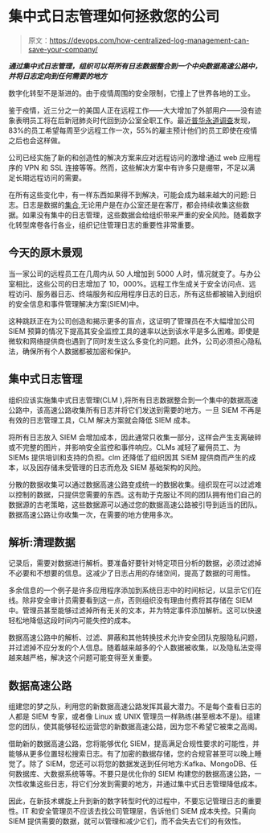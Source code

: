 # 集中式日志管理如何拯救您的公司

> 原文：<https://devops.com/how-centralized-log-management-can-save-your-company/>

***通过集中式日志管理，组织可以将所有日志数据整合到一个中央数据高速公路中，并将日志定向到任何需要的地方***

数字化转型不是渐进的。由于疫情周围的安全限制，它撞上了世界各地的工业。

鉴于疫情，近三分之一的美国人正在远程工作——大大增加了外部用户——没有迹象表明员工将在后新冠肺炎时代回到办公室全职工作。最近[普华永道调查](https://www.pwc.com/us/en/library/covid-19/us-remote-work-survey.html)发现，83%的员工希望每周至少远程工作一次，55%的雇主预计他们的员工即使在疫情之后也会这样做。

公司已经实施了新的和创造性的解决方案来应对远程访问的激增:通过 web 应用程序的 VPN 和 SSL 连接等等。然而，这些解决方案中有许多只是绷带，不足以满足长期远程访问的需要。

在所有这些变化中，有一样东西如果得不到解决，可能会成为越来越大的问题:日志。日志是数据的[集合](https://en.wikipedia.org/wiki/Log_management),无论用户是在办公室还是在客厅，都会持续收集这些数据。如果没有集中的日志管理，这些数据会给组织带来严重的安全风险。随着数字化转型席卷各行各业，组织记住管理日志的重要性非常重要。

## 今天的原木景观

当一家公司的远程员工在几周内从 50 人增加到 5000 人时，情况就变了。与办公室相比，这些公司的日志增加了 10，000%。远程工作生成关于安全访问点、远程访问、服务器日志、终端服务和应用程序日志的日志，所有这些都被输入到组织的安全信息和事件管理解决方案(SIEM)中。

这种跳跃正在为公司创造和揭示更多的盲点，这证明了管理员在不大幅增加公司 SIEM 预算的情况下提高其安全监控工具的速率以达到该水平是多么困难。即使是微软和网络提供商也遇到了同时发生这么多变化的问题。此外，公司必须担心隐私法，确保所有个人数据都被加密和保护。

## 集中式日志管理

组织应该实施集中式日志管理(CLM ),将所有日志数据整合到一个集中的数据高速公路中，该高速公路收集所有日志并将它们发送到需要的地方。一旦 SIEM 不再是有效的日志管理工具，CLM 解决方案就会降低 SIEM 成本。

将所有日志放入 SIEM 会增加成本，因此通常只收集一部分，这样会产生支离破碎或不完整的图片，并影响安全监控和事件响应。CLMs 减轻了雇佣员工、为 SIEMs 提供培训和支持的负担。clm 还降低了组织因其 SIEM 提供商而产生的成本，以及因存储未受管理的日志而危及 SIEM 基础架构的风险。

分散的数据收集可以通过数据高速公路变成统一的数据收集。组织现在可以过滤难以控制的数据，只提供您需要的东西。这有助于克服让不同的团队拥有他们自己的数据源的古老策略，这些数据源可以通过您的数据高速公路被引导到适当的团队。数据高速公路让你收集一次，在需要的地方使用多次。

## 解析:清理数据

记录后，需要对数据进行解析。要准备好要针对特定项目分析的数据，必须过滤掉不必要和不想要的信息。这减少了日志占用的存储空间，提高了数据的可用性。

多余信息的一个例子是许多应用程序添加到系统日志中的时间标记，以显示它们在线。除非安全审计员需要看到这一点，否则组织没有理由付费将其存储在 SIEM 中。管理员甚至能够过滤掉所有无关的文本，并为特定事件添加解析。这可以快速轻松地降低这段时间内可能失控的成本。

数据高速公路中的解析、过滤、屏蔽和其他转换技术允许安全团队克服隐私问题，并过滤掉不应分发的个人信息。随着越来越多的个人数据被收集，以及隐私法变得越来越严格，解决这个问题可能变得至关重要。

## 数据高速公路

组建您的梦之队，利用您的新数据高速公路发挥其最大潜力。不是每个查看日志的人都是 SIEM 专家，或者像 Linux 或 UNIX 管理员一样熟练(甚至根本不是)。组建您的团队，使其能够轻松运营您的新数据高速公路，因为您不希望它被束之高阁。

借助新的数据高速公路，您将能够优化 SIEM，提高满足合规性要求的可能性，并能够从更多位置轻松搜索日志。有了加密的数据存储，您的合规官甚至可以晚上睡觉了。除了 SIEM，您还可以将您的数据发送到任何地方:Kafka、MongoDB、任何数据库、大数据系统等等。不要只是优化你的 SIEM 构建您的数据高速公路，一次性收集这些日志，将它们分发到需要的地方，并通过集中式日志管理降低成本。

因此，在新技术螺旋上升到新的数字转型时代的过程中，不要忘记管理日志的重要性。IT 和安全管理员不应该去找公司管理层，告诉他们 SIEM 成本失控。只需向 SIEM 提供需要的数据，就可以管理和减少它们，而不会失去它们的有效性。